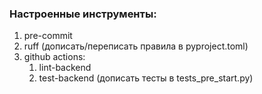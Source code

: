 
### Настроенные инструменты:

1. pre-commit
2. ruff (дописать/переписать правила в pyproject.toml)
3. github actions:
    1) lint-backend
    2) test-backend (дописать тесты в tests_pre_start.py)
